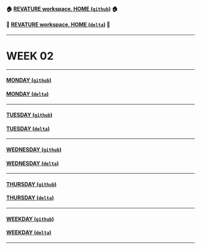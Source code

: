 #### :house: [REVATURE workspace, HOME (`github`)](https://github.com/joedonline/REVATURE__workspace)  :house:
#### :house_with_garden: [REVATURE workspace, HOME (`delta`)](https://github.com/deltachannel/REVATURE__workspace) :house_with_garden:
---
# WEEK 02

---
#### [MONDAY (`github`)](https://github.com/joedonline/REVATURE__workspace/tree/master/WEEK__02/__01_MONDAY)
#### [MONDAY (`delta`)](https://github.com/deltachannel/REVATURE__workspace/tree/master/WEEK__02/__01_MONDAY)

---
#### [TUESDAY (`github`)](https://github.com/joedonline/REVATURE__workspace/tree/master/WEEK__02/__02_TUESDAY)
#### [TUESDAY (`delta`)](https://github.com/deltachannel/REVATURE__workspace/tree/master/WEEK__02/__02_TUESDAY)

---
#### [WEDNESDAY (`github`)](https://github.com/joedonline/REVATURE__workspace/tree/master/WEEK__02/__03_WEDNESDAY)
#### [WEDNESDAY (`delta`)](https://github.com/deltachannel/REVATURE__workspace/tree/master/WEEK__02/__03_WEDNESDAY)

---
#### [THURSDAY (`github`)](https://github.com/joedonline/REVATURE__workspace/tree/master/WEEK__02/__04_THURSDAY)
#### [THURSDAY (`delta`)](https://github.com/deltachannel/REVATURE__workspace/tree/master/WEEK__02/__04_THURSDAY)

---
#### [WEEKDAY (`github`)](https://github.com/joedonline/REVATURE__workspace/tree/master/WEEK__02/__nn_WEEKDAY)
#### [WEEKDAY (`delta`)](https://github.com/deltachannel/REVATURE__workspace/tree/master/WEEK__02/__nn_WEEKDAY)

---
